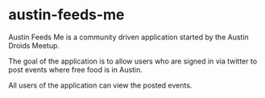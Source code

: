 # austin-feeds-me

Austin Feeds Me is a community driven application started by the Austin Droids Meetup.

The goal of the application is to allow users who are signed in via twitter to post events where free food is in Austin.

All users of the application can view the posted events.


